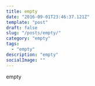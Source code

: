```yaml
---
title: empty
date: "2016-09-01T23:46:37.121Z"
template: "post"
draft: false
slug: "/posts/empty/"
category: "empty"
tags:
  - "empty"
description: "empty"
socialImage: ""
---
```


empty